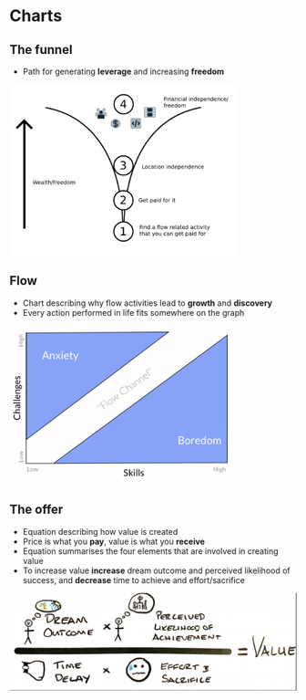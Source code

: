 # Charts

## The funnel

- Path for generating **leverage** and increasing **freedom**

<img src="./funnel_chart.jpg" width="400"/>

## Flow

- Chart describing why flow activities lead to **growth** and **discovery**
- Every action performed in life fits somewhere on the graph

<img src="./flow_chart.png" width="400"/>

## The offer

- Equation describing how value is created
- Price is what you **pay**, value is what you **receive**
- Equation summarises the four elements that are involved in creating value
- To increase value **increase** dream outcome and perceived likelihood of success, and **decrease** time to achieve and effort/sacrifice

<img src="./offer_equation.png" width="600"/>